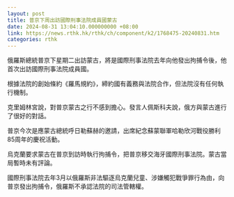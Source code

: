 ```yaml
---
layout: post
title: 普京下周出訪國際刑事法院成員國蒙古
date: 2024-08-31 13:04:10.000000000 +08:00
link: https://news.rthk.hk/rthk/ch/component/k2/1768475-20240831.htm
categories: rthk
---
```


俄羅斯總統普京下星期二出訪蒙古，將是國際刑事法院去年向他發出拘捕令後，他首次出訪國際刑事法院成員國。

根據法院的創始條約《羅馬規約》，締約國有義務與法院合作，但法院沒有任何執行機制。

克里姆林宮說，對普京蒙古之行不感到擔心。發言人佩斯科夫說，俄方與蒙古進行了很好的對話。

普京今次是應蒙古總統呼日勒蘇赫的邀請，出席紀念蘇蒙聯軍哈勒欣河戰役勝利85周年的慶祝活動。

烏克蘭要求蒙古在普京到訪時執行拘捕令，把普京移交海牙國際刑事法院。蒙古當局暫時未有評論。

國際刑事法院去年3月以俄羅斯非法驅逐烏克蘭兒童、涉嫌觸犯戰爭罪行為由，向普京發出拘捕令，俄羅斯不承認法院的司法管轄權。
